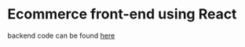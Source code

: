 # Ecommerce front-end using React

backend code can be found [here](https://github.com/sxmeer/ecommerce-back-end)
